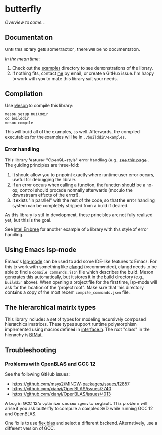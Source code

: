 # butterfly

*Overview to come...*

## Documentation

Until this library gets some traction, there will be no documentation.

*In the mean time*:

1. Check out the [examples](./examples) directory to see demonstrations of the library.
2. If nothing fits, contact [me](https://sampotter.github.io) by email, or create a GitHub issue. I'm happy to work with you to make this library suit your needs.

## Compilation

Use [Meson](https://mesonbuild.com/) to compile this library:
```
meson setup builddir
cd builddir
meson compile
```
This will build all of the examples, as well. Afterwards, the compiled executables for the examples will be in `./builddir/examples`.

### Error handling

This library features "OpenGL-style" error handling (e.g., [see this page](https://www.khronos.org/opengl/wiki/OpenGL_Error)). The guiding principles are three-fold:

1. It should allow you to pinpoint exactly where runtime user error occurs, useful for debugging the library.
2. If an error occurs when calling a function, the function should be a no-op; control should procede normally afterwards (modulo the downstream effects of the error!).
3. It exists "in parallel" with the rest of the code, so that the error handling system can be completely stripped from a build if desired.

As this library is still in development, these principles are not fully realized yet, but this is the goal.

See [Intel Embree](https://www.embree.org/) for another example of a library with this style of error handling.

## Using Emacs lsp-mode

Emacs's [lsp-mode](https://emacs-lsp.github.io/lsp-mode/tutorials/CPP-guide/) can be used to add some IDE-like features to Emacs. For this to work with something like [clangd](https://clangd.llvm.org/) (recommended), clangd needs to be able to find a `compile_commands.json` file which describes the build. Meson generates this automatically, but it stores it in the build directory (e.g., `builddir` above). When opening a project file for the first time, lsp-mode will ask for the location of the "project root". Make sure that this directory contains a copy of the most recent `compile_commands.json` file.

## The hierarchical matrix types

This library includes a set of types for modeling recursively composed hierarchical matrices. These types support runtime polymorphism implemented using macros defined in [interface.h](./include/bf/interface.h). The root "class" in the hierarchy is [BfMat](./include/bf/mat.h).

## Troubleshooting

### Problems with OpenBLAS and GCC 12

See the following GitHub issues:

- https://github.com/msys2/MINGW-packages/issues/12857
- https://github.com/xianyi/OpenBLAS/issues/3740
- https://github.com/xianyi/OpenBLAS/issues/4013

A bug in GCC 12's optimizer causes `zgemv` to segfault. This problem will arise if you ask butterfly to compute a complex SVD while running GCC 12 and OpenBLAS.

One fix is to use [flexiblas](https://github.com/mpimd-csc/flexiblas) and select a different backend. Alternatively, use a different version of GCC.
